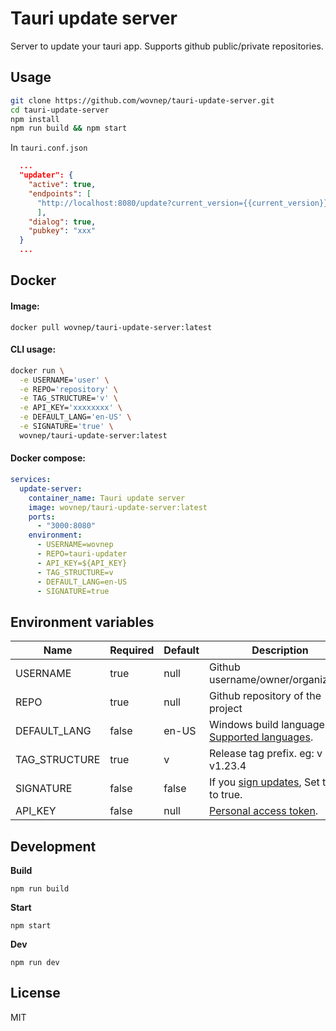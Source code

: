 # Tauri update server

Server to update your tauri app. Supports github public/private repositories.

## Usage

```bash
git clone https://github.com/wovnep/tauri-update-server.git
cd tauri-update-server
npm install
npm run build && npm start
```

In `tauri.conf.json`
```json
  ...
  "updater": {
    "active": true,
    "endpoints": [
      "http://localhost:8080/update?current_version={{current_version}}&target={{target}}&arch={{arch}}"
      ],
    "dialog": true,
    "pubkey": "xxx"
  }
  ...
```

## Docker

#### Image:

```
docker pull wovnep/tauri-update-server:latest
```
#### CLI usage:

```bash
docker run \
  -e USERNAME='user' \
  -e REPO='repository' \
  -e TAG_STRUCTURE='v' \
  -e API_KEY='xxxxxxxx' \
  -e DEFAULT_LANG='en-US' \
  -e SIGNATURE='true' \
  wovnep/tauri-update-server:latest
```

#### Docker compose:

```yaml
services:
  update-server:
    container_name: Tauri update server
    image: wovnep/tauri-update-server:latest
    ports:
      - "3000:8080"
    environment:
      - USERNAME=wovnep
      - REPO=tauri-updater
      - API_KEY=${API_KEY}
      - TAG_STRUCTURE=v
      - DEFAULT_LANG=en-US
      - SIGNATURE=true
```
## Environment variables

|Name					|Required			|Default      |Description|	
| ----------- | ----------- | ----------- |-----------|
|USERNAME			|true					|null         |Github username/owner/organization|
|REPO					|true					|null         |Github repository of the project|
|DEFAULT_LANG |false        |en-US        |Windows build language. [Supported languages](https://tauri.app/v1/api/config#wixconfig.language).|
|TAG_STRUCTURE|true         |v            |Release tag prefix. eg: v in v1.23.4|
|SIGNATURE		|false			  |false        |If you [sign updates](https://tauri.app/v1/guides/distribution/updater#signing-updates), Set this to true.|
|API_KEY			|false				|null         |[Personal access token](https://github.com/settings/tokens).|

## Development

**Build**
```
npm run build
```

**Start**
```
npm start
```

**Dev**
```
npm run dev
```

## License

MIT